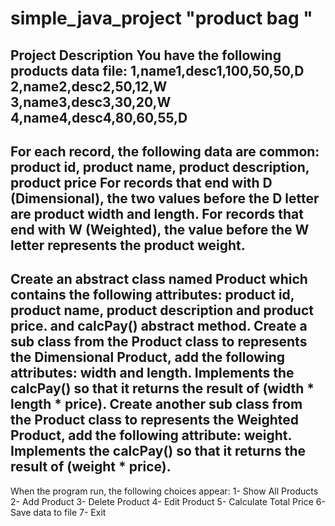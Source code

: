 # simple_java_project "product bag "
Project Description
You have the following products data file:
1,name1,desc1,100,50,50,D
2,name2,desc2,50,12,W
3,name3,desc3,30,20,W
4,name4,desc4,80,60,55,D
--------------
For each record, the following data are common:
product id, product name, product description, product price
For records that end with D (Dimensional), the two values before the D
letter are product width and length.
For records that end with W (Weighted), the value before the W letter
represents the product weight.
------------
Create an abstract class named Product which contains the following
attributes: product id, product name, product description and product price.
and calcPay() abstract method.
Create a sub class from the Product class to represents the Dimensional
Product, add the following attributes: width and length. Implements the
calcPay() so that it returns the result of (width * length * price).
Create another sub class from the Product class to represents the
Weighted Product, add the following attribute: weight. Implements the
calcPay() so that it returns the result of (weight * price).
-------------
When the program run, the following choices appear:
1- Show All Products
2- Add Product
3- Delete Product
4- Edit Product
5- Calculate Total Price
6- Save data to file
7- Exit
